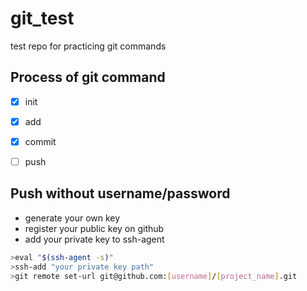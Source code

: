 # git_test
test repo for practicing git commands

## Process of git command
- [x] init
- [x] add
- [x] commit
- [ ] push


## Push without username/password
- generate your own key
- register your public key on github
- add your private key to ssh-agent
```bash
>eval "$(ssh-agent -s)"
>ssh-add "your private key path"
>git remote set-url git@github.com:[username]/[project_name].git
```

